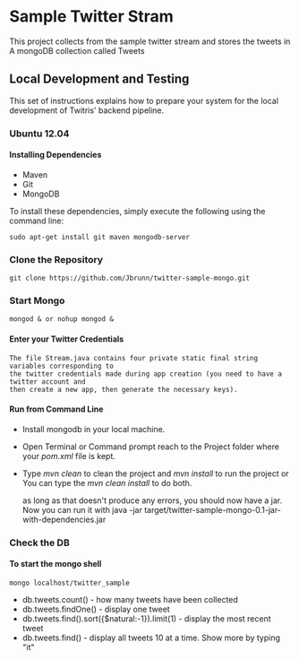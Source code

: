 # Sample Twitter Stram

This project collects from the sample twitter stream and stores the tweets in 
A mongoDB collection called Tweets

## Local Development and Testing

This set of instructions explains how to prepare your system for the local
development of Twitris' backend pipeline.

### Ubuntu 12.04

#### Installing Dependencies

*   Maven
*   Git
*   MongoDB

To install these dependencies, simply execute the following using the command line:

	sudo apt-get install git maven mongodb-server

### Clone the Repository
	
	git clone https://github.com/Jbrunn/twitter-sample-mongo.git

### Start Mongo

	mongod & or nohup mongod &

#### Enter your Twitter Credentials

	The file Stream.java contains four private static final string variables corresponding to 
	the twitter credentials made during app creation (you need to have a twitter account and 
	then create a new app, then generate the necessary keys).

#### Run from Command Line
	
*	Install mongodb in your local machine.
*	Open Terminal or Command prompt reach to the Project folder where your *pom.xml* file is kept.
*	Type *mvn clean* to clean the project and *mvn install* to run the project
	                            or
	You can type the *mvn clean install* to do both.

	as long as that doesn't produce any errors, you should now have a jar. Now you can run it with 
	java -jar target/twitter-sample-mongo-0.1-jar-with-dependencies.jar
	
### Check the DB
	
#### To start the mongo shell
	
	mongo localhost/twitter_sample

*	db.tweets.count() - how many tweets have been collected
*	db.tweets.findOne() - display one tweet
*	db.tweets.find().sort({$natural:-1}).limit(1) - display the most recent tweet
*	db.tweets.find() - display all tweets 10 at a time. Show more by typing "it"
